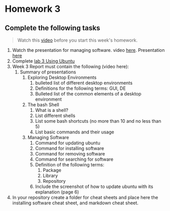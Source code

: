 
# Homework 3
## Complete the following tasks
> Watch this [video](https://youtu.be/5msZ5yxFdI4) before you start this week's homework.
1. Watch the presentation for managing software. video [here](https://youtu.be/_PoTDzMfi0o). Presentation [here](https://bit.ly/2OwHeDh)
2. Complete [lab 3 Using Ubuntu](https://cis106.com/labs/lab3/)
3. Week 3 Report must contain the following (video here):  
   1. Summary of presentations
      1. Exploring Desktop Environments
         1. bulleted list of different desktop environments
         2. Definitions for the following terms: GUI, DE
         3. Bulleted list of the common elements of a desktop environment
      2. The bash Shell
         1. What is a shell?
         2. List different shells
         3. List some bash shortcuts (no more than 10 and no less than 5)
         4. List basic commands and their usage 
      3. Managing Software
         1. Command for updating ubuntu
         2. Command for installing software
         3. Command for removing software
         4. Command for searching for software
         5. Definition of the following terms:
            1. Package
            2. Library
            3. Repository
         6. Include the screenshot of how to update ubuntu with its explanation (page 6)
4. In your repository create a folder for cheat sheets and place here the installing software cheat sheet, and markdown cheat sheet. 